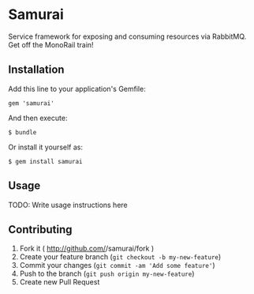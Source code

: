 # Samurai

Service framework for exposing and consuming resources via RabbitMQ. Get off the MonoRail train!

## Installation

Add this line to your application's Gemfile:

    gem 'samurai'

And then execute:

    $ bundle

Or install it yourself as:

    $ gem install samurai

## Usage

TODO: Write usage instructions here

## Contributing

1. Fork it ( http://github.com/<my-github-username>/samurai/fork )
2. Create your feature branch (`git checkout -b my-new-feature`)
3. Commit your changes (`git commit -am 'Add some feature'`)
4. Push to the branch (`git push origin my-new-feature`)
5. Create new Pull Request

